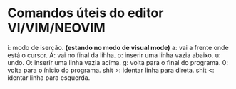 # Comandos úteis do editor VI/VIM/NEOVIM

i: modo de iserção.
**(estando no modo de visual mode)**
a: vai a frente onde está o cursor.
A: vai no final da lihha.
o: inserir uma linha vazia abaixo.
u: undo.
O: inserir uma linha vazia acima.
g: volta para o final do programa.
0: volta para o ínicio do programa.
shit >: identar linha para direta.
shit <: identar linha para esquerda.



